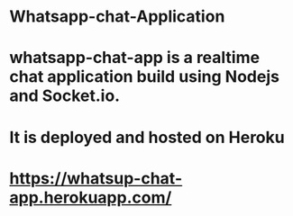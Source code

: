 # Whatsapp-chat-Application 
# whatsapp-chat-app is a realtime chat application build using Nodejs and Socket.io.
# It is deployed and hosted on Heroku
# https://whatsup-chat-app.herokuapp.com/
